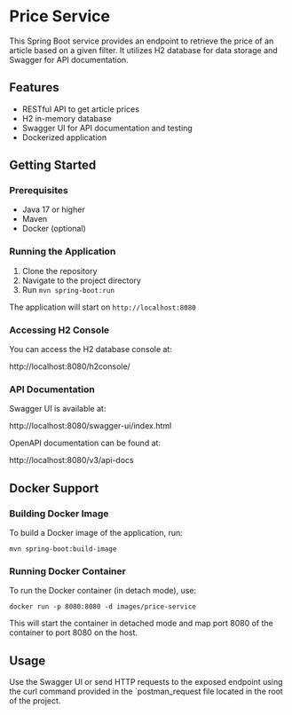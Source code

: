 # Price Service

This Spring Boot service provides an endpoint to retrieve the price of an article based on a given filter.
It utilizes H2 database for data storage and Swagger for API documentation.

## Features

- RESTful API to get article prices
- H2 in-memory database
- Swagger UI for API documentation and testing
- Dockerized application

## Getting Started

### Prerequisites

- Java 17 or higher
- Maven
- Docker (optional)

### Running the Application

1. Clone the repository
2. Navigate to the project directory
3. Run `mvn spring-boot:run`

The application will start on `http://localhost:8080`

### Accessing H2 Console

You can access the H2 database console at:

http://localhost:8080/h2console/

### API Documentation

Swagger UI is available at:

http://localhost:8080/swagger-ui/index.html

OpenAPI documentation can be found at:

http://localhost:8080/v3/api-docs

## Docker Support

### Building Docker Image

To build a Docker image of the application, run:

`
mvn spring-boot:build-image
`

### Running Docker Container

To run the Docker container (in detach mode), use:

`
docker run -p 8080:8080 -d images/price-service
`

This will start the container in detached mode and map port 8080 of the container to port 8080 on the host.

## Usage

Use the Swagger UI or send HTTP requests to the exposed endpoint using the curl command provided in the `postman_request file located in the root of the project.

